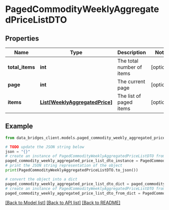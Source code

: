 # PagedCommodityWeeklyAggregatedPriceListDTO


## Properties

Name | Type | Description | Notes
------------ | ------------- | ------------- | -------------
**total_items** | **int** | The total number of items | [optional] 
**page** | **int** | The current page | [optional] 
**items** | [**List[WeeklyAggregatedPrice]**](WeeklyAggregatedPrice.md) | The list of paged items | [optional] 

## Example

```python
from data_bridges_client.models.paged_commodity_weekly_aggregated_price_list_dto import PagedCommodityWeeklyAggregatedPriceListDTO

# TODO update the JSON string below
json = "{}"
# create an instance of PagedCommodityWeeklyAggregatedPriceListDTO from a JSON string
paged_commodity_weekly_aggregated_price_list_dto_instance = PagedCommodityWeeklyAggregatedPriceListDTO.from_json(json)
# print the JSON string representation of the object
print(PagedCommodityWeeklyAggregatedPriceListDTO.to_json())

# convert the object into a dict
paged_commodity_weekly_aggregated_price_list_dto_dict = paged_commodity_weekly_aggregated_price_list_dto_instance.to_dict()
# create an instance of PagedCommodityWeeklyAggregatedPriceListDTO from a dict
paged_commodity_weekly_aggregated_price_list_dto_from_dict = PagedCommodityWeeklyAggregatedPriceListDTO.from_dict(paged_commodity_weekly_aggregated_price_list_dto_dict)
```
[[Back to Model list]](../README.md#documentation-for-models) [[Back to API list]](../README.md#documentation-for-api-endpoints) [[Back to README]](../README.md)


